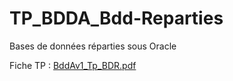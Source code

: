 # TP_BDDA_Bdd-Reparties
Bases de données réparties sous Oracle

Fiche TP : [BddAv1_Tp_BDR.pdf](https://github.com/AbderrahmenBelazzouz/TP_BDDA_Bdd-Reparties/files/7307226/BddAv1_Tp_7_BDR_2021.pdf)

